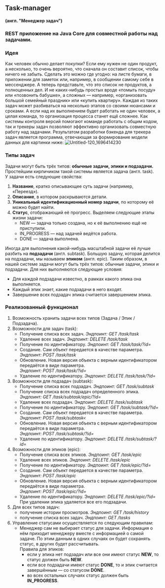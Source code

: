 ## Task-manager
#### (англ. "Менеджер задач")

### REST приложение на Java Core для совместной работы над задачами.
### Идея
Как человек обычно делает покупки? Если ему нужен не один продукт, а несколько, то очень вероятно, 
что сначала он составит список, чтобы ничего не забыть. Сделать это можно где угодно: на листе бумаги,
в приложении для заметок или, например, в сообщении самому себе в мессенджере.
А теперь представьте, что это список не продуктов, а полноценных дел. И не каких-нибудь простых вроде
«помыть посуду» или «позвонить бабушке», а сложных — например, «организовать большой семейный праздник» или
«купить квартиру». Каждая из таких задач может разбиваться на несколько этапов со своими нюансами и сроками.
А если над их выполнением будет работать не один человек, а целая команда, то организация процесса станет ещё сложнее.
Как системы контроля версий помогают команде работать с общим кодом, так и трекеры задач позволяют эффективно
организовать совместную работу над задачами.
Результатом разработки бэкенда для трекера задач является программа, отвечающая за формирование модели данных для
картинки ниже:
![Untitled-120_1696414230](https://github.com/Serg-Shapkin/Task-manager/assets/105888354/283fcf9e-fe84-426f-88d5-d4158132bc5f)

### Типы задач
Задачи могут быть трёх типов: **обычные задачи, эпики и подзадачи.**  
Простейшим кирпичиком такой системы является задача (англ. task).  
У задачи есть следующие свойства:
1. **Название**, кратко описывающее суть задачи (например, «Переезд»).
2. **Описание**, в котором раскрываются детали.
3. **Уникальный идентификационный номер задачи**, по которому её можно будет найти. 
4. **Статус**, отображающий её прогресс. Выделяем следующие этапы жизни задачи:
   - NEW — задача только создана, но к её выполнению ещё не приступили.
   - IN_PROGRESS — над задачей ведётся работа.
   - DONE — задача выполнена.

Иногда для выполнения какой-нибудь масштабной задачи её лучше разбить на **подзадачи** (англ. subtask).
Большую задачу, которая делится на подзадачи, мы называем **эпиком** (англ. epic).
Таким образом, в нашей системе задачи могут быть трёх типов: обычные задачи, эпики и подзадачи.
Для них выполняются следующие условия:
- Для каждой подзадачи известно, в рамках какого эпика она выполняется.
- Каждый эпик знает, какие подзадачи в него входят.
- Завершение всех подзадач эпика считается завершением эпика.

### Реализованный функционал
1. Возможность хранить задачи всех типов (Задача / Эпик / Подзадача).
2. Возможности для задач (task):
   - Получение списка всех задач. *Эндпоинт: GET /task/task*
   - Удаление всех задач. *Эндпоинт: DELETE /task/task*
   - Получение по идентификатору. *Эндпоинт: GET /task/task/?id=*
   - Создание. Сам объект передается в качестве параметра. *Эндпоинт: POST /task/task*
   - Обновление. Новая версия объекта с верным идентификатором передаётся в виде параметра.
   <br> *Эндпоинт: POST /task/task/?id=*
   - Удаление по идентификатору. *Эндпоинт: DELETE /task/task/?id=*
3. Возможности для подзадач (subtask):
   - Получение списка всех подзадач. *Эндпоинт: GET /task/subtask*
   - Получение списка всех подзадач определенного эпика. *Эндпоинт: GET /task/subtask/epic/?id=*
   - Удаление всех подзадач. Эндпоинт: *DELETE /task/subtask*
   - Получение по идентификатору. Эндпоинт: *GET /task/subtask/?id=*
   - Создание. Сам объект передается в качестве параметра. *Эндпоинт: POST /task/subtask<*
   - Обновление. Новая версия объекта с верным идентификатором передаётся в виде параметра.
     <br> *Эндпоинт: POST /task/subtask/?id=*
   - Удаление по идентификатору. *Эндпоинт: DELETE /task/subtask/?id=*
4. Возможности для эпиков (epic):
   - Получение списка всех эпиков. *Эндпоинт: GET /task/epic*
   - Удаление всех эпиков. *Эндпоинт: DELETE /task/epic*
   - Получение по идентификатору. *Эндпоинт: GET /task/epic/?id=*
   - Создание. Сам объект передается в качестве параметра. *Эндпоинт: POST /task/epic*
   - Обновление. Новая версия объекта с верным идентификатором передаётся в виде параметра.
     <br> *Эндпоинт: POST /task/epic/?id=*
   - Удаление по идентификатору. Эндпоинт: *DELETE /task/epic/?id=*
     <br> При удалении эпика удаляется все его подзадачи.
5. Для всех типов звдач:
   - получение истории просмотров. *Эндпоинт: GET /task/history*
   - получение списка всех задач. *Эндпоинт: GET /tasks*
5. Управление статусами осуществляется по следующим правилам:
   - Менеджер сам не выбирает статус для задачи. Информация о нём приходит менеджеру вместе с информацией о самой задаче.
     По этим данным в одних случаях он будет сохранять статус, в других будет рассчитывать.
   <br> Правила для эпиков:
     - если у эпика нет подзадач или все они имеют статус **NEW**, то статус должен быть **NEW**.
     - если все подзадачи имеют статус **DONE**, то и эпик считается завершённым — со статусом **DONE**.
     - во всех остальных случаях статус должен быть **IN_PROGRESS**.
